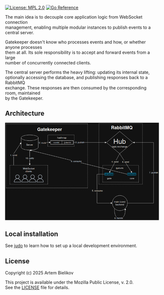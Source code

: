 [![License: MPL 2.0](https://img.shields.io/badge/License-MPL%202.0-brightgreen.svg)](https://opensource.org/licenses/MPL-2.0)
[![Go Reference](https://pkg.go.dev/badge/github.com/treepeck/gatekeeper.svg)](https://pkg.go.dev/github.com/treepeck/gatekeeper)

The main idea is to decouple core application logic from WebSocket connection<br/>
management, enabling multiple modular instances to publish events to a central server.

Gatekeeper doesn't know who processes events and how, or whether anyone processes<br/>
them at all. Its sole responsibility is to accept and forward events from a large<br/>
number of concurrently connected clients.

The central server performs the heavy lifting: updating its internal state,<br/>
optionally accessing the database, and publishing responses back to a RabbitMQ<br/>
exchange.  These responses are then consumed by the corresponding room, maintained<br/>
by the Gatekeeper.

## Architecture

![Architecture](./doc/arch.png)

## Local installation

See [judo](https://github.com/treepeck/judo) to learn how to set up a local
development environment.

## License

Copyright (c) 2025 Artem Bielikov

This project is available under the Mozilla Public License, v. 2.0.<br/>
See the [LICENSE](LICENSE) file for details.
